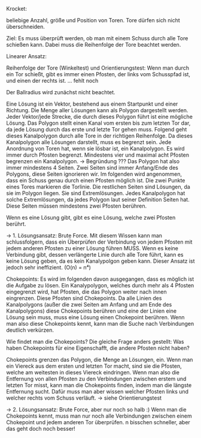 Krocket:

beliebige Anzahl, größe und Position von Toren. Tore dürfen sich nicht überschneiden.

Ziel: Es muss überprüft werden, ob man mit einem Schuss durch alle Tore schießen kann. Dabei muss die Reihenfolge der Tore beachtet werden. 

Linearer Ansatz:

Reihenfolge der Tore (Winkeltest) und Orientierungstest:
Wenn man durch ein Tor schießt, gibt es immer einen Pfosten, der links vom Schusspfad ist, und einen der rechts ist.
... fehlt noch


Der Ballradius wird zunächst nicht beachtet.


Eine Lösung ist ein Vektor, bestehend aus einem Startpunkt und einer Richtung. Die Menge aller Lösungen kann als Polygon dargestellt werden. 
Jeder Vektor/jede Strecke, die durch dieses Polygon führt ist eine mögliche Lösung. 
Das Polygon stellt einen Kanal vom ersten bis zum letzten Tor dar, da jede Lösung durch das erste und letzte Tor gehen muss. 
Folgend geht dieses Kanalpolygon durch alle Tore in der richtigen Reihenfolge. 
Da dieses Kanalpolygon alle Lösungen darstellt, muss es begrenzt sein. Jede Anordnung von Toren hat, wenn sie lösbar ist, ein Kanalpolygon.
Es wird immer durch Pfosten begrenzt. Mindestens vier und maximal acht Pfosten begrenzen ein Kanalpolygon. -> Begründung ???
Das Polygon hat also immer mindestens 4 Seiten. Zwei Seiten sind immer Anfang/Ende des Polygons, diese Seiten ignorieren wir.
Im folgenden wird angenommen, dass ein Schuss genau durch einen Pfosten möglich ist. Die zwei Punkte eines Tores markieren die Torlinie.
Die restlichen Seiten sind Lösungen, da sie im Polygon liegen. Sie sind Extremlösungen. 
Jedes Kanalpolygon hat solche Extremlösungen, da jedes Polygon laut seiner Definition Seiten hat. Diese Seiten müssen mindestens zwei Pfosten berühren.

Wenn es eine Lösung gibt, gibt es eine Lösung, welche zwei Pfosten berührt.

-> 1. Lösungsansatz: Brute Force.
Mit diesem Wissen kann man schlussfolgern, dass ein Überprüfen der Verbindung von jedem Pfosten mit jedem anderen Pfosten zu einer Lösung führen MUSS.
Wenn es keine Verbindung gibt, dessen verlängerte Linie durch alle Tore führt, kann es keine Lösung geben, da es kein Kanalypolgon geben kann.
Dieser Ansatz ist jedoch sehr ineffizient. (O(n) = n⁴)


Chokepoints:
Es wird im folgenden davon ausgegangen, dass es möglich ist die Aufgabe zu lösen.
Ein Kanalypolygon, welches durch mehr als 4 Pfosten eingegrenzt wird, hat Pfosten, die das Polygon weiter nach innen eingrenzen. Diese Pfosten sind Chokepoints.
Da alle Linien des Kanalpolygons (außer die zwei Seiten am Anfang und am Ende des Kanalpolygons) diese Chokepoints berühren und eine der Linien eine Lösung sein muss, muss eine Lösung einen Chokepoint berühren. Wenn man also diese Chokepoints kennt, kann man die Suche nach Verbindungen deutlich verkürzen.

Wie findet man die Chokepoints?
Die gleiche Frage anders gestellt: Was haben Chokepoints für eine Eigenschafft, die andere Pfosten nicht haben?

Chokepoints grenzen das Polygon, die Menge an Lösungen, ein. Wenn man ein Viereck aus dem ersten und letzten Tor macht, sind sie die Pfosten, welche am weitesten in dieses Viereck eindringen. Wenn man also die Entfernung von allen Pfosten zu den Verbindungen zwischen erstem und letzten Tor misst, kann man die Chokepoints finden, indem man die längste Entfernung sucht. 
Dafür muss man aber wissen welcher Pfosten links und welcher rechts vom Schuss verläuft. -> siehe Orientierungstest

-> 2. Lösungsansatz: Brute Force, aber nur noch so halb :)
Wenn man die Chokepoints kennt, muss man nur noch alle Verbindungen zwischen einem Chokepoint und jedem anderen Tor überprüfen.
n bisschen schneller, aber das geht doch noch besser!

















